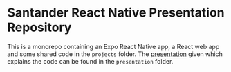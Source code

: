 # Santander React Native Presentation Repository

This is a monorepo containing an Expo React Native app, a React web app and some shared code in the `projects` folder. The [presentation](https://petercarpenter-santander.github.io/react-native-prez/presentation/#1) given which explains the code can be found in the `presentation` folder.
